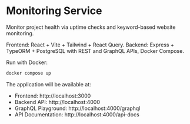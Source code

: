 # Monitoring Service
Monitor project health via uptime checks and keyword-based website monitoring.


Frontend: React + Vite + Tailwind + React Query.
Backend: Express + TypeORM + PostgreSQL with REST and GraphQL APIs, Docker Compose.

Run with Docker:
```bash
docker compose up
```

The application will be available at:
- Frontend: http://localhost:3000
- Backend API: http://localhost:4000
- GraphQL Playground: http://localhost:4000/graphql
- API Documentation: http://localhost:4000/api-docs
